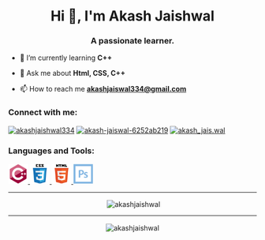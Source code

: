 <h1 align="center">Hi 👋, I'm Akash Jaishwal</h1>
<h3 align="center">A passionate learner.</h3>

- 🌱 I’m currently learning **C++**

- 💬 Ask me about **Html, CSS, C++**

- 📫 How to reach me **akashjaiswal334@gmail.com**

<h3 align="left">Connect with me:</h3>
<p align="left">
<a href="https://twitter.com/akashjaishwal334" target="blank"><img align="center" src="https://raw.githubusercontent.com/rahuldkjain/github-profile-readme-generator/master/src/images/icons/Social/twitter.svg" alt="akashjaishwal334" height="30" width="40" /></a>
<a href="https://linkedin.com/in/akash-jaiswal-6252ab219" target="blank"><img align="center" src="https://raw.githubusercontent.com/rahuldkjain/github-profile-readme-generator/master/src/images/icons/Social/linked-in-alt.svg" alt="akash-jaiswal-6252ab219" height="30" width="40" /></a>
<a href="https://instagram.com/akash_jais.wal" target="blank"><img align="center" src="https://raw.githubusercontent.com/rahuldkjain/github-profile-readme-generator/master/src/images/icons/Social/instagram.svg" alt="akash_jais.wal" height="30" width="40" /></a>
</p>

<h3 align="left">Languages and Tools:</h3>
<p align="left"> <a href="https://www.w3schools.com/cpp/" target="_blank" rel="noreferrer"> <img src="https://raw.githubusercontent.com/devicons/devicon/master/icons/cplusplus/cplusplus-original.svg" alt="cplusplus" width="40" height="40"/> </a> <a href="https://www.w3schools.com/css/" target="_blank" rel="noreferrer"> <img src="https://raw.githubusercontent.com/devicons/devicon/master/icons/css3/css3-original-wordmark.svg" alt="css3" width="40" height="40"/> </a> <a href="https://www.w3.org/html/" target="_blank" rel="noreferrer"> <img src="https://raw.githubusercontent.com/devicons/devicon/master/icons/html5/html5-original-wordmark.svg" alt="html5" width="40" height="40"/> </a> <a href="https://www.photoshop.com/en" target="_blank" rel="noreferrer"> <img src="https://raw.githubusercontent.com/devicons/devicon/master/icons/photoshop/photoshop-line.svg" alt="photoshop" width="40" height="40"/> </a> </p>
<hr>
<p align="center">&nbsp;<img align="center" src="https://github-readme-stats.vercel.app/api?username=akashjaishwal&show_icons=true&locale=en" alt="akashjaishwal" /></p>
<hr>
<p align="center"><img align="center" src="https://github-readme-streak-stats.herokuapp.com/?user=akashjaishwal&" alt="akashjaishwal" /></p>
